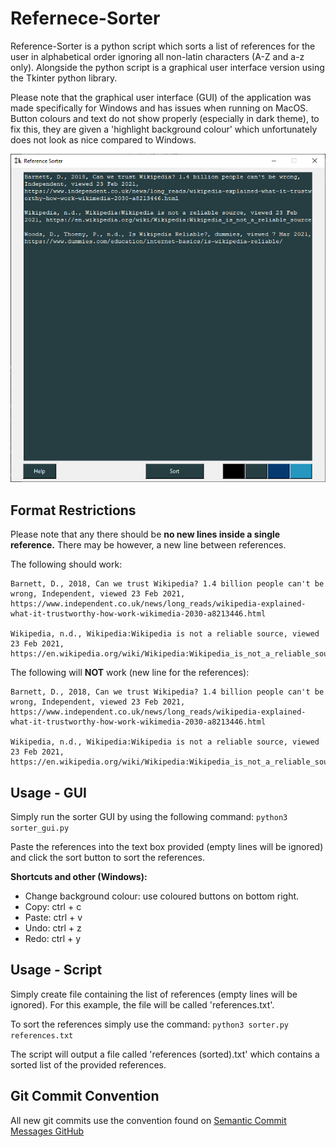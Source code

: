 # Refernece-Sorter
Reference-Sorter is a python script which sorts a list of references for the user in alphabetical order ignoring all non-latin characters (A-Z and a-z only). Alongside the python script is a graphical user interface version using the Tkinter python library.

Please note that the graphical user interface (GUI) of the application was made specifically for Windows and has issues when running on MacOS. Button colours and text do not show properly (especially in dark theme), to fix this, they are given a 'highlight background colour' which unfortunately does not look as nice compared to Windows.

![Reference-Sorter Showcase](images/showcase.png)

## Format Restrictions
Please note that any there should be **no new lines inside a single reference.** There may be however, a new line between references.

The following should work:
```
Barnett, D., 2018, Can we trust Wikipedia? 1.4 billion people can't be wrong, Independent, viewed 23 Feb 2021, https://www.independent.co.uk/news/long_reads/wikipedia-explained-what-it-trustworthy-how-work-wikimedia-2030-a8213446.html

Wikipedia, n.d., Wikipedia:Wikipedia is not a reliable source, viewed 23 Feb 2021, https://en.wikipedia.org/wiki/Wikipedia:Wikipedia_is_not_a_reliable_source
```

The following will **NOT** work (new line for the references):
```
Barnett, D., 2018, Can we trust Wikipedia? 1.4 billion people can't be wrong, Independent, viewed 23 Feb 2021,
https://www.independent.co.uk/news/long_reads/wikipedia-explained-what-it-trustworthy-how-work-wikimedia-2030-a8213446.html

Wikipedia, n.d., Wikipedia:Wikipedia is not a reliable source, viewed 23 Feb 2021,
https://en.wikipedia.org/wiki/Wikipedia:Wikipedia_is_not_a_reliable_source
```

## Usage - GUI
Simply run the sorter GUI by using the following command:
`python3 sorter_gui.py`

Paste the references into the text box provided (empty lines will be ignored) and click the sort button to sort the references.

**Shortcuts and other (Windows):**
- Change background colour: use coloured buttons on bottom right.
- Copy: ctrl + c
- Paste: ctrl + v
- Undo: ctrl + z
- Redo: ctrl + y

## Usage - Script
Simply create file containing the list of references (empty lines will be ignored). For this example, the file will be called 'references.txt'.

To sort the references simply use the command:
`python3 sorter.py references.txt`

The script will output a file called 'references (sorted).txt' which contains a sorted list of the provided references.

## Git Commit Convention
All new git commits use the convention found on [Semantic Commit Messages GitHub](https://gist.github.com/joshbuchea/6f47e86d2510bce28f8e7f42ae84c716) 